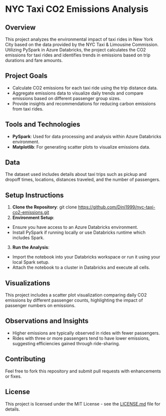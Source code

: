 # NYC Taxi CO2 Emissions Analysis

## Overview
This project analyzes the environmental impact of taxi rides in New York City based on the data provided by the NYC Taxi & Limousine Commission. Utilizing PySpark in Azure Databricks, the project calculates the CO2 emissions for taxi rides and identifies trends in emissions based on trip durations and fare amounts.

## Project Goals
- Calculate CO2 emissions for each taxi ride using the trip distance data.
- Aggregate emissions data to visualize daily trends and compare emissions based on different passenger group sizes.
- Provide insights and recommendations for reducing carbon emissions from taxi rides.

## Tools and Technologies
- **PySpark**: Used for data processing and analysis within Azure Databricks environment.
- **Matplotlib**: For generating scatter plots to visualize emissions data.

## Data
The dataset used includes details about taxi trips such as pickup and dropoff times, locations, distances traveled, and the number of passengers.

## Setup Instructions
1. **Clone the Repository**: 
git clone https://github.com/Dini1999/nyc-taxi-co2-emissions.git
2. **Environment Setup**: 
- Ensure you have access to an Azure Databricks environment.
- Install PySpark if running locally or use Databricks runtime which includes Spark.

3. **Run the Analysis**:
- Import the notebook into your Databricks workspace or run it using your local Spark setup.
- Attach the notebook to a cluster in Databricks and execute all cells.

## Visualizations
This project includes a scatter plot visualization comparing daily CO2 emissions by different passenger counts, highlighting the impact of passenger numbers on emissions.

## Observations and Insights
- Higher emissions are typically observed in rides with fewer passengers.
- Rides with three or more passengers tend to have lower emissions, suggesting efficiencies gained through ride-sharing.

## Contributing
Feel free to fork this repository and submit pull requests with enhancements or fixes.

## License
This project is licensed under the MIT License - see the [LICENSE.md](LICENSE) file for details.
